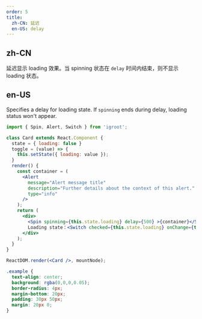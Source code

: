 ```yaml
---
order: 5
title:
  zh-CN: 延迟
  en-US: delay
---
```


## zh-CN

延迟显示 loading 效果。当 spinning 状态在 `delay` 时间内结束，则不显示 loading 状态。

## en-US

Specifies a delay for loading state. If `spinning` ends during delay, loading status won't appear.

````jsx
import { Spin, Alert, Switch } from 'igroot';

class Card extends React.Component {
  state = { loading: false }
  toggle = (value) => {
    this.setState({ loading: value });
  }
  render() {
    const container = (
      <Alert
        message="Alert message title"
        description="Further details about the context of this alert."
        type="info"
      />
    );
    return (
      <div>
        <Spin spinning={this.state.loading} delay={500} >{container}</Spin>
        Loading state：<Switch checked={this.state.loading} onChange={this.toggle} />
      </div>
    );
  }
}

ReactDOM.render(<Card />, mountNode);
````

````css
.example {
  text-align: center;
  background: rgba(0,0,0,0.05);
  border-radius: 4px;
  margin-bottom: 20px;
  padding: 30px 50px;
  margin: 20px 0;
}
````
